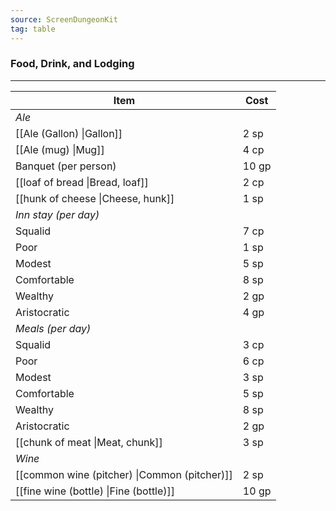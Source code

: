 ```yaml
---
source: ScreenDungeonKit 
tag: table
---
```


### Food, Drink, and Lodging
---
|Item|Cost|
|--------|--------|
|_Ale_||
|[[Ale (Gallon) \|Gallon]]|2 sp|
|[[Ale (mug) \|Mug]]|4 cp|
|Banquet (per person)|10 gp|
|[[loaf of bread \|Bread, loaf]]|2 cp|
|[[hunk of cheese \|Cheese, hunk]]|1 sp|
|_Inn stay (per day)_||
|Squalid|7 cp|
|Poor|1 sp|
|Modest|5 sp|
|Comfortable|8 sp|
|Wealthy|2 gp|
|Aristocratic|4 gp|
|_Meals (per day)_||
|Squalid|3 cp|
|Poor|6 cp|
|Modest|3 sp|
|Comfortable|5 sp|
|Wealthy|8 sp|
|Aristocratic|2 gp|
|[[chunk of meat \|Meat, chunk]]|3 sp|
|_Wine_||
|[[common wine (pitcher) \|Common (pitcher)]]|2 sp|
|[[fine wine (bottle) \|Fine (bottle)]]|10 gp|
